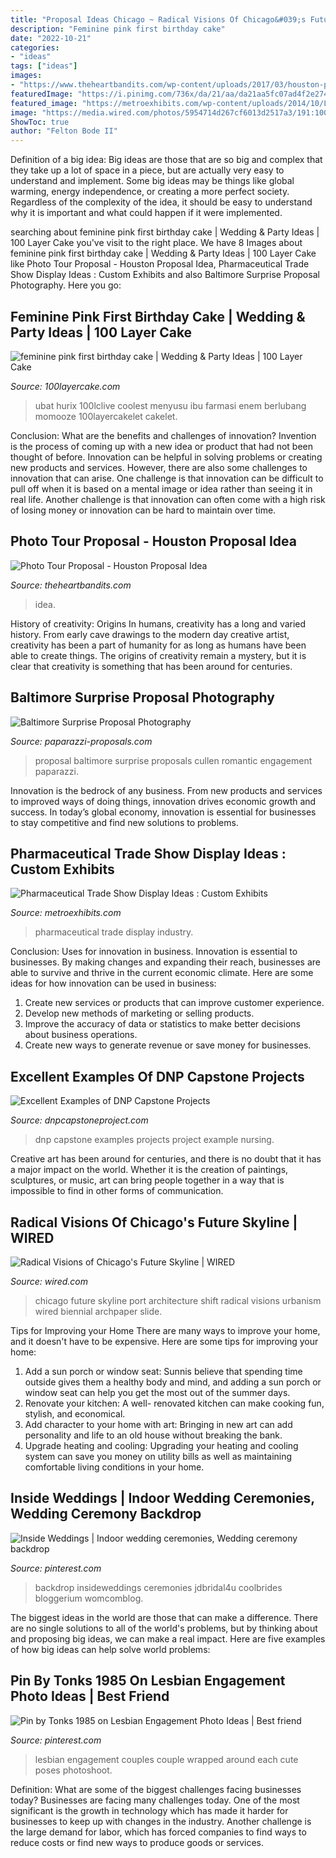 ```yaml
---
title: "Proposal Ideas Chicago ~ Radical Visions Of Chicago&#039;s Future Skyline"
description: "Feminine pink first birthday cake"
date: "2022-10-21"
categories:
- "ideas"
tags: ["ideas"]
images:
- "https://www.theheartbandits.com/wp-content/uploads/2017/03/houston-photo-tour-proposal-idea-3.jpg"
featuredImage: "https://i.pinimg.com/736x/da/21/aa/da21aa5fc07ad4f2e274fb28a0ceb089--lesbian-art-lesbian-couples.jpg"
featured_image: "https://metroexhibits.com/wp-content/uploads/2014/10/Lautus-Pharmaceuticals-Pharmaceutical.jpg"
image: "https://media.wired.com/photos/5954714d267cf6013d2517a3/191:100/pass/08_PORT_CAB_The-Big-Shift_Oblique-Looking-West-Small.jpeg"
ShowToc: true
author: "Felton Bode II"
---
```



Definition of a big idea:
Big ideas are those that are so big and complex that they take up a lot of space in a piece, but are actually very easy to understand and implement. Some big ideas may be things like global warming, energy independence, or creating a more perfect society. Regardless of the complexity of the idea, it should be easy to understand why it is important and what could happen if it were implemented.

	

		
searching about feminine pink first birthday cake | Wedding &amp; Party Ideas | 100 Layer Cake you've visit to the right place. We have 8 Images about feminine pink first birthday cake | Wedding &amp; Party Ideas | 100 Layer Cake like Photo Tour Proposal - Houston Proposal Idea, Pharmaceutical Trade Show Display Ideas : Custom Exhibits and also Baltimore Surprise Proposal Photography. Here you go:
		
    
## Feminine Pink First Birthday Cake | Wedding &amp; Party Ideas | 100 Layer Cake

<img loading=lazy src="http://100lclive.s3.amazonaws.com/img/ideas/landscape/151173.jpg?a=1593812292.5346" onerror="this.onerror=null;this.src='https://tse1.mm.bing.net/th?id=OIP.n2BLlIpLtrvhN9CyZiYBUQHaJ4&amp;pid=15.1';" alt="feminine pink first birthday cake | Wedding &amp; Party Ideas | 100 Layer Cake">

_Source: 100layercake.com_

>ubat hurix 100lclive coolest menyusu ibu farmasi enem berlubang momooze 100layercakelet cakelet. 

	

Conclusion: What are the benefits and challenges of innovation?
Invention is the process of coming up with a new idea or product that had not been thought of before. Innovation can be helpful in solving problems or creating new products and services. However, there are also some challenges to innovation that can arise. One challenge is that innovation can be difficult to pull off when it is based on a mental image or idea rather than seeing it in real life. Another challenge is that innovation can often come with a high risk of losing money or innovation can be hard to maintain over time.

    
## Photo Tour Proposal - Houston Proposal Idea

<img loading=lazy src="https://www.theheartbandits.com/wp-content/uploads/2017/03/houston-photo-tour-proposal-idea-3.jpg" onerror="this.onerror=null;this.src='https://tse2.mm.bing.net/th?id=OIP.AtbWSEIT15-K8iuDF6EYBwHaE8&amp;pid=15.1';" alt="Photo Tour Proposal - Houston Proposal Idea">

_Source: theheartbandits.com_

>idea. 

	

History of creativity: Origins
In humans, creativity has a long and varied history. From early cave drawings to the modern day creative artist, creativity has been a part of humanity for as long as humans have been able to create things. The origins of creativity remain a mystery, but it is clear that creativity is something that has been around for centuries.

    
## Baltimore Surprise Proposal Photography

<img loading=lazy src="http://www.paparazzi-proposals.com/uploads/2015/10/Baltimore-Proposal-Ideas-Cullen-1.jpg" onerror="this.onerror=null;this.src='https://tse1.mm.bing.net/th?id=OIP.IOVGoc-LvxlOMTClTFHG2AHaE8&amp;pid=15.1';" alt="Baltimore Surprise Proposal Photography">

_Source: paparazzi-proposals.com_

>proposal baltimore surprise proposals cullen romantic engagement paparazzi. 

	

Innovation is the bedrock of any business. From new products and services to improved ways of doing things, innovation drives economic growth and success. In today’s global economy, innovation is essential for businesses to stay competitive and find new solutions to problems.

    
## Pharmaceutical Trade Show Display Ideas : Custom Exhibits

<img loading=lazy src="https://metroexhibits.com/wp-content/uploads/2014/10/Lautus-Pharmaceuticals-Pharmaceutical.jpg" onerror="this.onerror=null;this.src='https://tse1.mm.bing.net/th?id=OIP.XVEHeQNxNK1vg8Da3NmNcgHaGD&amp;pid=15.1';" alt="Pharmaceutical Trade Show Display Ideas : Custom Exhibits">

_Source: metroexhibits.com_

>pharmaceutical trade display industry. 

	

Conclusion: Uses for innovation in business.
Innovation is essential to businesses. By making changes and expanding their reach, businesses are able to survive and thrive in the current economic climate. Here are some ideas for how innovation can be used in business:
1. Create new services or products that can improve customer experience.
2. Develop new methods of marketing or selling products.
3. Improve the accuracy of data or statistics to make better decisions about business operations.
4. Create new ways to generate revenue or save money for businesses.

    
## Excellent Examples Of DNP Capstone Projects

<img loading=lazy src="https://www.dnpcapstoneproject.com/wp-content/uploads/2017/07/Example-of-DNP-Capstone-Project.png" onerror="this.onerror=null;this.src='https://tse2.mm.bing.net/th?id=OIP.g_Rfs9LsxE2JxaMiDEnXrwHaKe&amp;pid=15.1';" alt="Excellent Examples of DNP Capstone Projects">

_Source: dnpcapstoneproject.com_

>dnp capstone examples projects project example nursing. 

	

Creative art has been around for centuries, and there is no doubt that it has a major impact on the world. Whether it is the creation of paintings, sculptures, or music, art can bring people together in a way that is impossible to find in other forms of communication.

    
## Radical Visions Of Chicago&#039;s Future Skyline | WIRED

<img loading=lazy src="https://media.wired.com/photos/5954714d267cf6013d2517a3/191:100/pass/08_PORT_CAB_The-Big-Shift_Oblique-Looking-West-Small.jpeg" onerror="this.onerror=null;this.src='https://tse3.mm.bing.net/th?id=OIP.G_Vtt3L3yW7sJ4gUHCNtgwHaD4&amp;pid=15.1';" alt="Radical Visions of Chicago&#039;s Future Skyline | WIRED">

_Source: wired.com_

>chicago future skyline port architecture shift radical visions urbanism wired biennial archpaper slide. 

	

Tips for Improving your Home
There are many ways to improve your home, and it doesn't have to be expensive. Here are some tips for improving your home: 
1. Add a sun porch or window seat: Sunnis believe that spending time outside gives them a healthy body and mind, and adding a sun porch or window seat can help you get the most out of the summer days. 
2. Renovate your kitchen: A well- renovated kitchen can make cooking fun, stylish, and economical. 
3. Add character to your home with art: Bringing in new art can add personality and life to an old house without breaking the bank. 
4. Upgrade heating and cooling: Upgrading your heating and cooling system can save you money on utility bills as well as maintaining comfortable living conditions in your home.

    
## Inside Weddings | Indoor Wedding Ceremonies, Wedding Ceremony Backdrop

<img loading=lazy src="https://i.pinimg.com/originals/23/ff/97/23ff9772fafca8b4eb4a37694a11b533.jpg" onerror="this.onerror=null;this.src='https://tse3.mm.bing.net/th?id=OIP.45NbPhevm5Q0fpHKTUfx6wHaLH&amp;pid=15.1';" alt="Inside Weddings | Indoor wedding ceremonies, Wedding ceremony backdrop">

_Source: pinterest.com_

>backdrop insideweddings ceremonies jdbridal4u coolbrides bloggerium womcomblog. 

	

The biggest ideas in the world are those that can make a difference. There are no single solutions to all of the world's problems, but by thinking about and proposing big ideas, we can make a real impact. Here are five examples of how big ideas can help solve world problems:

    
## Pin By Tonks 1985 On Lesbian Engagement Photo Ideas | Best Friend

<img loading=lazy src="https://i.pinimg.com/736x/da/21/aa/da21aa5fc07ad4f2e274fb28a0ceb089--lesbian-art-lesbian-couples.jpg" onerror="this.onerror=null;this.src='https://tse4.mm.bing.net/th?id=OIP.8Yu7CuZDQALtu9l2pG8fFgHaLH&amp;pid=15.1';" alt="Pin by Tonks 1985 on Lesbian Engagement Photo Ideas | Best friend">

_Source: pinterest.com_

>lesbian engagement couples couple wrapped around each cute poses photoshoot. 

	

Definition: What are some of the biggest challenges facing businesses today?
Businesses are facing many challenges today. One of the most significant is the growth in technology which has made it harder for businesses to keep up with changes in the industry. Another challenge is the large demand for labor, which has forced companies to find ways to reduce costs or find new ways to produce goods or services.

